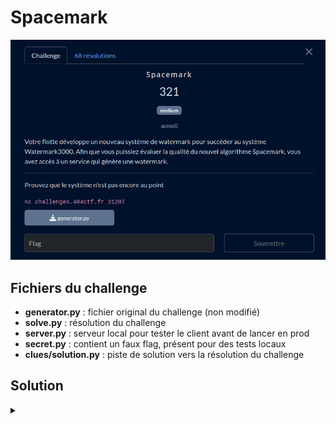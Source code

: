 # Spacemark

![challenge](challenge.png)

## Fichiers du challenge

* **generator.py** : fichier original du challenge (non modifié)
* **solve.py** : résolution du challenge
* **server.py** : serveur local pour tester le client avant de lancer en prod
* **secret.py** : contient un faux flag, présent pour des tests locaux
* **clues/solution.py** : piste de solution vers la résolution du challenge

<h2>Solution</h2>

<details>
<summary></summary>

Ce challenge utilise un LCG pour générer un "watermark" d'une donnée. Le but est de retrouver la donnée originale à partir du watermark.

Le paramètre qui change selon le bit de la donnée est le modulo du LCG. On remarque alors un propriété intéressante : selon la valeur du modulo ($m$ ou $m+1$), le nombre de bits à 1 dans le watermark est soit égal au nombre de bits à 0, soit différent. On on en déduit donc le bit de la donnée originale !

Cette propriété n'est présente que dans certaines conditions bien spécifiques :
* **$m$ est une puissance de 2**
* $m$ et $c$ sont [premiers entre eux](https://fr.wikipedia.org/wiki/Nombres_premiers_entre_eux)
* $a−1$ est divisible par tous les facteurs premier de $m$
* $a−1$ est divisible par 4 si $m$ est divisible par 4

*Merci à [cet autre WU](https://www.acmo0.org/2025-06-01-404CTF-2025-Crypto-Writeup/#spacemark) pour l'explication mathématique.*

L'ensemble des conditions est vérifié, à l'exception de la première, qui repose sur de l'aléatoire. On aura donc potentiellement plusieurs tentatives pour retrouver la donnée originale, ce qui n'est pas un problème pour ce challenge.

</details>
